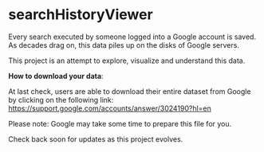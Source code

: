 # searchHistoryViewer

Every search executed by someone logged into a Google account is saved. As decades drag on, this data piles up on the disks of Google servers.

This project is an attempt to explore, visualize and understand this data.

<b>How to download your data</b>:

At last check, users are able to download their entire dataset from Google by clicking on the following link:
https://support.google.com/accounts/answer/3024190?hl=en

Please note: Google may take some time to prepare this file for you.

Check back soon for updates as this project evolves.
